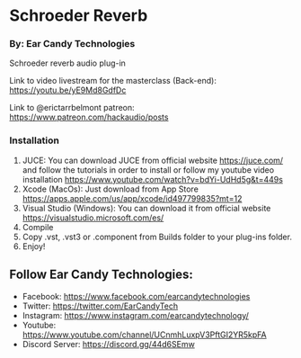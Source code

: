 # Schroeder Reverb

### By: Ear Candy Technologies

Schroeder reverb audio plug-in

Link to video livestream for the masterclass (Back-end): https://youtu.be/yE9Md8GdfDc

Link to @erictarrbelmont patreon: https://www.patreon.com/hackaudio/posts

### Installation

1. JUCE: You can download JUCE from official website https://juce.com/ and follow the tutorials in order to install or follow my youtube video installation https://www.youtube.com/watch?v=bdYi-UdHd5g&t=449s
2. Xcode (MacOs): Just download from App Store https://apps.apple.com/us/app/xcode/id497799835?mt=12
3. Visual Studio (Windows): You can download it from official website https://visualstudio.microsoft.com/es/
4. Compile
5. Copy .vst, .vst3 or .component from Builds folder to your plug-ins folder.
6. Enjoy!

## Follow Ear Candy Technologies: 

- Facebook: https://www.facebook.com/earcandytechnologies 
- Twitter: https://twitter.com/EarCandyTech 
- Instagram: https://www.instagram.com/earcandytechnology/ 
- Youtube: https://www.youtube.com/channel/UCnmhLuxpV3PftGI2YR5kpFA 
- Discord Server: https://discord.gg/44d6SEmw 
